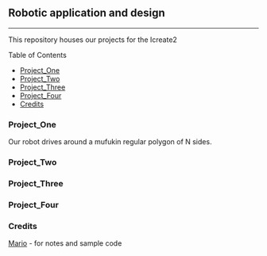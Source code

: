 ## Robotic application and design 
---
This repository houses our projects for the Icreate2

Table of Contents
* [Project_One](#Project_One)
* [Project_Two](#Project_Two)
* [Project_Three](#Project_Three)
* [Project_Four](#Project_Four)
* [Credits](#Credits)

### Project_One
Our robot drives around a mufukin regular polygon of N sides.

### Project_Two


### Project_Three


### Project_Four


### Credits
[Mario](https://sites.google.com/view/mariosx) - for notes and sample code
